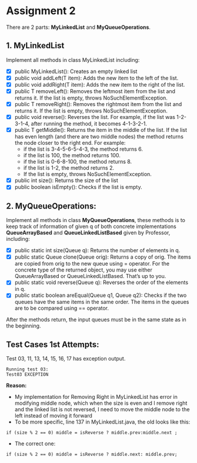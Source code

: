# Assignment 2
There are 2 parts: **MyLinkedList** and **MyQueueOperations**.

## 1. MyLinkedList
Implement all methods in class MyLinkedList including:
* [x] public MyLinkedList(): Creates an empty linked list
* [x] public void addLeft(T item): Adds the new item to the left of the list.
* [x] public void addRight(T item): Adds the new item to the right of the list.
* [x] public T removeLeft(): Removes the leftmost item from the list and returns it. If the list is empty, throws NoSuchElementException.
* [x] public T removeRight(): Removes the rightmost item from the list and returns it. If the list is empty, throws NoSuchElementException.
* [x] public void reverse(): Reverses the list. For example, if the list was 1-2-3-1-4, after running the method, it becomes 4-1-3-2-1.
* [x] public T getMiddle(): Returns the item in the middle of the list. If the list has even length (and there are two middle nodes) the method returns the node closer to the right end. For example:
  - if the list is 3-4-5-6-5-4-3, the method returns 6.
  - if the list is 100, the method returns 100.
  - if the list is 0-6-8-100, the method returns 8.
  - if the list is 1-2, the method returns 2.
  - If the list is empty, throws NoSuchElementException.
* [x] public int size(): Returns the size of the list
* [x] public boolean isEmpty(): Checks if the list is empty.

## 2. MyQueueOperations:
Implement all methods in class **MyQueueOperations**, these methods is to keep track of information of given q of both concrete implementations **QueueArrayBased** and **QueueLinkedListBased** given by Professor, including:
* [x] public static <T> int size(Queue<T> q): Returns the number of elements in q.
* [x] public static <T> Queue<T> clone(Queue<T> orig): Returns a copy of orig. The items are copied from orig to the new queue using = operator. For the concrete type of the returned object, you may use either QueueArrayBased or QueueLinkedListBased. That’s up to you.
* [x] public static <T> void reverse(Queue<T> q): Reverses the order of the elements in q.
* [x] public static <T> boolean areEqual(Queue<T> q1, Queue<T> q2): Checks if the two queues have the same items in the same order.  The items in the queues are to be compared using == operator.

After the methods return, the input queues must be in the same state as in the beginning.

## Test Cases 1st Attempts:
Test 03, 11, 13, 14, 15, 16, 17 has exception output.
```
Running test 03:
Test03 EXCEPTION
```
**Reason:**
* My implementation for Removing Right in MyLinkedList has error in modifying middle node, which when the size is even and I remove right and the linked list is not reversed, I need to move the middle node to the left instead of moving it forward
* To be more specific, line 137 in MyLinkedList.java, the old looks like this:
```
if (size % 2 == 0) middle = isReverse ? middle.prev:middle.next ;
```
* The correct one:
```
if (size % 2 == 0) middle = isReverse ? middle.next: middle.prev;
```